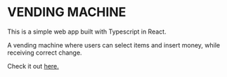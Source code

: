 # VENDING MACHINE

This is a simple web app built with Typescript in React.

A vending machine where users can select items and insert money, while receiving correct change.

Check it out [here.](https://adam-vending-machine.netlify.app/)
